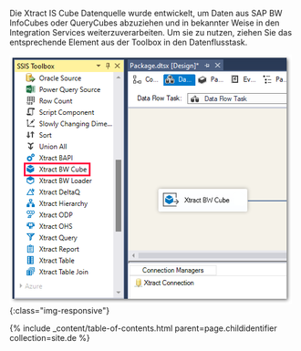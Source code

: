 Die Xtract IS Cube Datenquelle wurde entwickelt, um Daten aus SAP BW InfoCubes oder QueryCubes abzuziehen und in bekannter Weise in den Integration Services weiterzuverarbeiten. Um sie zu nutzen, ziehen Sie das entsprechende Element aus der Toolbox in den Datenflusstask.


![BWCube](/img/content/BWCube.png){:class="img-responsive"}


{% include _content/table-of-contents.html parent=page.childidentifier collection=site.de %}